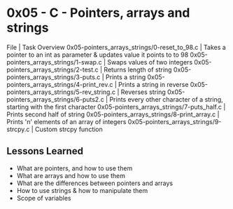  # 0x05 - C - Pointers, arrays and strings

File | Task Overview
0x05-pointers_arrays_strings/0-reset_to_98.c | Takes a pointer to an int as parameter & updates value it points to to 98 
0x05-pointers_arrays_strings/1-swap.c | Swaps values of two integers
0x05-pointers_arrays_strings/2-test.c | Returns length of string
0x05-pointers_arrays_strings/3-puts.c | Prints a string
0x05-pointers_arrays_strings/4-print_rev.c | Prints a string in reverse
0x05-pointers_arrays_strings/5-rev_string.c | Reverses string
0x05-pointers_arrays_strings/6-puts2.c | Prints every other character of a string, starting with the first character
0x05-pointers_arrays_strings/7-puts_half.c | Prints second half of string
0x05-pointers_arrays_strings/8-print_array.c | Prints 'n' elements of an array of integers
0x05-pointers_arrays_strings/9-strcpy.c | Custom strcpy function

 ## Lessons Learned
* What are pointers, and how to use them
* What are arrays and how to use them
* What are the differences between pointers and arrays
* How to use strings & how to manipulate them
* Scope of variables
